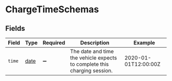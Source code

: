 # ChargeTimeSchemas


## Fields

| Field                                                                    | Type                                                                     | Required                                                                 | Description                                                              | Example                                                                  |
| ------------------------------------------------------------------------ | ------------------------------------------------------------------------ | ------------------------------------------------------------------------ | ------------------------------------------------------------------------ | ------------------------------------------------------------------------ |
| `time`                                                                   | [date](https://docs.python.org/3/library/datetime.html#date-objects)     | :heavy_minus_sign:                                                       | The date and time the vehicle expects to complete this charging session. | 2020-01-01T12:00:00Z                                                     |